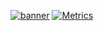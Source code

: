 [![banner](https://pbs.twimg.com/profile_banners/1403141023379955714/1624501721/1500x500)](https://github.com/deepmodeling/community)
[![Metrics](https://deepmodeling.org/.github/github-metrics.svg)](https://github.com/deepmodeling/community)


